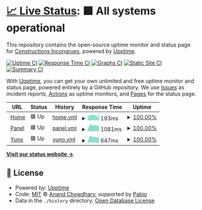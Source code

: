 # [📈 Live Status](https://www.pastis-hosting.net): <!--live status--> **🟩 All systems operational**

This repository contains the open-source uptime monitor and status page for [Constructions Incongrues](https://constructions-incongrues.net), powered by [Upptime](https://github.com/upptime/upptime).

[![Uptime CI](https://github.com/constructions-incongrues/status-pastis/workflows/Uptime%20CI/badge.svg)](https://github.com/constructions-incongrues/status-pastis/actions?query=workflow%3A%22Uptime+CI%22)
[![Response Time CI](https://github.com/constructions-incongrues/status-pastis/workflows/Response%20Time%20CI/badge.svg)](https://github.com/constructions-incongrues/status-pastis/actions?query=workflow%3A%22Response+Time+CI%22)
[![Graphs CI](https://github.com/constructions-incongrues/status-pastis/workflows/Graphs%20CI/badge.svg)](https://github.com/constructions-incongrues/status-pastis/actions?query=workflow%3A%22Graphs+CI%22)
[![Static Site CI](https://github.com/constructions-incongrues/status-pastis/workflows/Static%20Site%20CI/badge.svg)](https://github.com/constructions-incongrues/status-pastis/actions?query=workflow%3A%22Static+Site+CI%22)
[![Summary CI](https://github.com/constructions-incongrues/status-pastis/workflows/Summary%20CI/badge.svg)](https://github.com/constructions-incongrues/status-pastis/actions?query=workflow%3A%22Summary+CI%22)

With [Upptime](https://upptime.js.org), you can get your own unlimited and free uptime monitor and status page, powered entirely by a GitHub repository. We use [Issues](https://github.com/constructions-incongrues/status-pastis/issues) as incident reports, [Actions](https://github.com/constructions-incongrues/status-pastis/actions) as uptime monitors, and [Pages](https://www.pastis-hosting.net) for the status page.

<!--start: status pages-->
<!-- This summary is generated by Upptime (https://github.com/upptime/upptime) -->
<!-- Do not edit this manually, your changes will be overwritten -->
<!-- prettier-ignore -->
| URL | Status | History | Response Time | Uptime |
| --- | ------ | ------- | ------------- | ------ |
| <img alt="" src="https://icons.duckduckgo.com/ip3/www.pastis-hosting.net.ico" height="13"> [Home](https://www.pastis-hosting.net) | 🟩 Up | [home.yml](https://github.com/constructions-incongrues/status-pastis/commits/HEAD/history/home.yml) | <details><summary><img alt="Response time graph" src="./graphs/home/response-time-week.png" height="20"> 193ms</summary><br><a href="https://www.pastis-hosting.net/history/home"><img alt="Response time 144" src="https://img.shields.io/endpoint?url=https%3A%2F%2Fraw.githubusercontent.com%2Fconstructions-incongrues%2Fstatus-pastis%2FHEAD%2Fapi%2Fhome%2Fresponse-time.json"></a><br><a href="https://www.pastis-hosting.net/history/home"><img alt="24-hour response time 120" src="https://img.shields.io/endpoint?url=https%3A%2F%2Fraw.githubusercontent.com%2Fconstructions-incongrues%2Fstatus-pastis%2FHEAD%2Fapi%2Fhome%2Fresponse-time-day.json"></a><br><a href="https://www.pastis-hosting.net/history/home"><img alt="7-day response time 193" src="https://img.shields.io/endpoint?url=https%3A%2F%2Fraw.githubusercontent.com%2Fconstructions-incongrues%2Fstatus-pastis%2FHEAD%2Fapi%2Fhome%2Fresponse-time-week.json"></a><br><a href="https://www.pastis-hosting.net/history/home"><img alt="30-day response time 172" src="https://img.shields.io/endpoint?url=https%3A%2F%2Fraw.githubusercontent.com%2Fconstructions-incongrues%2Fstatus-pastis%2FHEAD%2Fapi%2Fhome%2Fresponse-time-month.json"></a><br><a href="https://www.pastis-hosting.net/history/home"><img alt="1-year response time 144" src="https://img.shields.io/endpoint?url=https%3A%2F%2Fraw.githubusercontent.com%2Fconstructions-incongrues%2Fstatus-pastis%2FHEAD%2Fapi%2Fhome%2Fresponse-time-year.json"></a></details> | <details><summary><a href="https://www.pastis-hosting.net/history/home">100.00%</a></summary><a href="https://www.pastis-hosting.net/history/home"><img alt="All-time uptime 100.00%" src="https://img.shields.io/endpoint?url=https%3A%2F%2Fraw.githubusercontent.com%2Fconstructions-incongrues%2Fstatus-pastis%2FHEAD%2Fapi%2Fhome%2Fuptime.json"></a><br><a href="https://www.pastis-hosting.net/history/home"><img alt="24-hour uptime 100.00%" src="https://img.shields.io/endpoint?url=https%3A%2F%2Fraw.githubusercontent.com%2Fconstructions-incongrues%2Fstatus-pastis%2FHEAD%2Fapi%2Fhome%2Fuptime-day.json"></a><br><a href="https://www.pastis-hosting.net/history/home"><img alt="7-day uptime 100.00%" src="https://img.shields.io/endpoint?url=https%3A%2F%2Fraw.githubusercontent.com%2Fconstructions-incongrues%2Fstatus-pastis%2FHEAD%2Fapi%2Fhome%2Fuptime-week.json"></a><br><a href="https://www.pastis-hosting.net/history/home"><img alt="30-day uptime 100.00%" src="https://img.shields.io/endpoint?url=https%3A%2F%2Fraw.githubusercontent.com%2Fconstructions-incongrues%2Fstatus-pastis%2FHEAD%2Fapi%2Fhome%2Fuptime-month.json"></a><br><a href="https://www.pastis-hosting.net/history/home"><img alt="1-year uptime 100.00%" src="https://img.shields.io/endpoint?url=https%3A%2F%2Fraw.githubusercontent.com%2Fconstructions-incongrues%2Fstatus-pastis%2FHEAD%2Fapi%2Fhome%2Fuptime-year.json"></a></details>
| <img alt="" src="https://icons.duckduckgo.com/ip3/panel.pastis-hosting.net.ico" height="13"> [Panel](https://panel.pastis-hosting.net) | 🟩 Up | [panel.yml](https://github.com/constructions-incongrues/status-pastis/commits/HEAD/history/panel.yml) | <details><summary><img alt="Response time graph" src="./graphs/panel/response-time-week.png" height="20"> 1081ms</summary><br><a href="https://www.pastis-hosting.net/history/panel"><img alt="Response time 1113" src="https://img.shields.io/endpoint?url=https%3A%2F%2Fraw.githubusercontent.com%2Fconstructions-incongrues%2Fstatus-pastis%2FHEAD%2Fapi%2Fpanel%2Fresponse-time.json"></a><br><a href="https://www.pastis-hosting.net/history/panel"><img alt="24-hour response time 932" src="https://img.shields.io/endpoint?url=https%3A%2F%2Fraw.githubusercontent.com%2Fconstructions-incongrues%2Fstatus-pastis%2FHEAD%2Fapi%2Fpanel%2Fresponse-time-day.json"></a><br><a href="https://www.pastis-hosting.net/history/panel"><img alt="7-day response time 1081" src="https://img.shields.io/endpoint?url=https%3A%2F%2Fraw.githubusercontent.com%2Fconstructions-incongrues%2Fstatus-pastis%2FHEAD%2Fapi%2Fpanel%2Fresponse-time-week.json"></a><br><a href="https://www.pastis-hosting.net/history/panel"><img alt="30-day response time 1104" src="https://img.shields.io/endpoint?url=https%3A%2F%2Fraw.githubusercontent.com%2Fconstructions-incongrues%2Fstatus-pastis%2FHEAD%2Fapi%2Fpanel%2Fresponse-time-month.json"></a><br><a href="https://www.pastis-hosting.net/history/panel"><img alt="1-year response time 1117" src="https://img.shields.io/endpoint?url=https%3A%2F%2Fraw.githubusercontent.com%2Fconstructions-incongrues%2Fstatus-pastis%2FHEAD%2Fapi%2Fpanel%2Fresponse-time-year.json"></a></details> | <details><summary><a href="https://www.pastis-hosting.net/history/panel">100.00%</a></summary><a href="https://www.pastis-hosting.net/history/panel"><img alt="All-time uptime 99.98%" src="https://img.shields.io/endpoint?url=https%3A%2F%2Fraw.githubusercontent.com%2Fconstructions-incongrues%2Fstatus-pastis%2FHEAD%2Fapi%2Fpanel%2Fuptime.json"></a><br><a href="https://www.pastis-hosting.net/history/panel"><img alt="24-hour uptime 100.00%" src="https://img.shields.io/endpoint?url=https%3A%2F%2Fraw.githubusercontent.com%2Fconstructions-incongrues%2Fstatus-pastis%2FHEAD%2Fapi%2Fpanel%2Fuptime-day.json"></a><br><a href="https://www.pastis-hosting.net/history/panel"><img alt="7-day uptime 100.00%" src="https://img.shields.io/endpoint?url=https%3A%2F%2Fraw.githubusercontent.com%2Fconstructions-incongrues%2Fstatus-pastis%2FHEAD%2Fapi%2Fpanel%2Fuptime-week.json"></a><br><a href="https://www.pastis-hosting.net/history/panel"><img alt="30-day uptime 99.81%" src="https://img.shields.io/endpoint?url=https%3A%2F%2Fraw.githubusercontent.com%2Fconstructions-incongrues%2Fstatus-pastis%2FHEAD%2Fapi%2Fpanel%2Fuptime-month.json"></a><br><a href="https://www.pastis-hosting.net/history/panel"><img alt="1-year uptime 99.98%" src="https://img.shields.io/endpoint?url=https%3A%2F%2Fraw.githubusercontent.com%2Fconstructions-incongrues%2Fstatus-pastis%2FHEAD%2Fapi%2Fpanel%2Fuptime-year.json"></a></details>
| <img alt="" src="https://icons.duckduckgo.com/ip3/yuno.pastis-hosting.net.ico" height="13"> [Yuno](https://yuno.pastis-hosting.net) | 🟩 Up | [yuno.yml](https://github.com/constructions-incongrues/status-pastis/commits/HEAD/history/yuno.yml) | <details><summary><img alt="Response time graph" src="./graphs/yuno/response-time-week.png" height="20"> 647ms</summary><br><a href="https://www.pastis-hosting.net/history/yuno"><img alt="Response time 621" src="https://img.shields.io/endpoint?url=https%3A%2F%2Fraw.githubusercontent.com%2Fconstructions-incongrues%2Fstatus-pastis%2FHEAD%2Fapi%2Fyuno%2Fresponse-time.json"></a><br><a href="https://www.pastis-hosting.net/history/yuno"><img alt="24-hour response time 502" src="https://img.shields.io/endpoint?url=https%3A%2F%2Fraw.githubusercontent.com%2Fconstructions-incongrues%2Fstatus-pastis%2FHEAD%2Fapi%2Fyuno%2Fresponse-time-day.json"></a><br><a href="https://www.pastis-hosting.net/history/yuno"><img alt="7-day response time 647" src="https://img.shields.io/endpoint?url=https%3A%2F%2Fraw.githubusercontent.com%2Fconstructions-incongrues%2Fstatus-pastis%2FHEAD%2Fapi%2Fyuno%2Fresponse-time-week.json"></a><br><a href="https://www.pastis-hosting.net/history/yuno"><img alt="30-day response time 659" src="https://img.shields.io/endpoint?url=https%3A%2F%2Fraw.githubusercontent.com%2Fconstructions-incongrues%2Fstatus-pastis%2FHEAD%2Fapi%2Fyuno%2Fresponse-time-month.json"></a><br><a href="https://www.pastis-hosting.net/history/yuno"><img alt="1-year response time 627" src="https://img.shields.io/endpoint?url=https%3A%2F%2Fraw.githubusercontent.com%2Fconstructions-incongrues%2Fstatus-pastis%2FHEAD%2Fapi%2Fyuno%2Fresponse-time-year.json"></a></details> | <details><summary><a href="https://www.pastis-hosting.net/history/yuno">100.00%</a></summary><a href="https://www.pastis-hosting.net/history/yuno"><img alt="All-time uptime 100.00%" src="https://img.shields.io/endpoint?url=https%3A%2F%2Fraw.githubusercontent.com%2Fconstructions-incongrues%2Fstatus-pastis%2FHEAD%2Fapi%2Fyuno%2Fuptime.json"></a><br><a href="https://www.pastis-hosting.net/history/yuno"><img alt="24-hour uptime 100.00%" src="https://img.shields.io/endpoint?url=https%3A%2F%2Fraw.githubusercontent.com%2Fconstructions-incongrues%2Fstatus-pastis%2FHEAD%2Fapi%2Fyuno%2Fuptime-day.json"></a><br><a href="https://www.pastis-hosting.net/history/yuno"><img alt="7-day uptime 100.00%" src="https://img.shields.io/endpoint?url=https%3A%2F%2Fraw.githubusercontent.com%2Fconstructions-incongrues%2Fstatus-pastis%2FHEAD%2Fapi%2Fyuno%2Fuptime-week.json"></a><br><a href="https://www.pastis-hosting.net/history/yuno"><img alt="30-day uptime 100.00%" src="https://img.shields.io/endpoint?url=https%3A%2F%2Fraw.githubusercontent.com%2Fconstructions-incongrues%2Fstatus-pastis%2FHEAD%2Fapi%2Fyuno%2Fuptime-month.json"></a><br><a href="https://www.pastis-hosting.net/history/yuno"><img alt="1-year uptime 100.00%" src="https://img.shields.io/endpoint?url=https%3A%2F%2Fraw.githubusercontent.com%2Fconstructions-incongrues%2Fstatus-pastis%2FHEAD%2Fapi%2Fyuno%2Fuptime-year.json"></a></details>

<!--end: status pages-->

[**Visit our status website →**](https://www.pastis-hosting.net)

## 📄 License

- Powered by: [Upptime](https://github.com/upptime/upptime)
- Code: [MIT](./LICENSE) © [Anand Chowdhary](https://anandchowdhary.com), supported by [Pabio](https://pabio.com)
- Data in the `./history` directory: [Open Database License](https://opendatacommons.org/licenses/odbl/1-0/)
